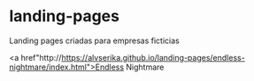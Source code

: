 # landing-pages
 Landing pages criadas para empresas ficticias
 
 <a href"http://https://alvserika.github.io/landing-pages/endless-nightmare/index.html">Endless Nightmare<a>
